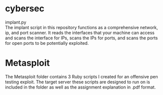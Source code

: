 # cybersec
implant.py </br>
  The implant script in this repository functions as a comprehensive network, ip, and port scanner. It reads the interfaces that your machine can access and scans the interface for IPs, scans the IPs for ports, and scans the ports for open ports to be potentially exploited.
  
# Metasploit
  The Metasploit folder contains 3 Ruby scripts I created for an offensive pen testing exploit. The target server these scripts are designed to run on is included in the folder as well as the assignment explanation in .pdf format.
